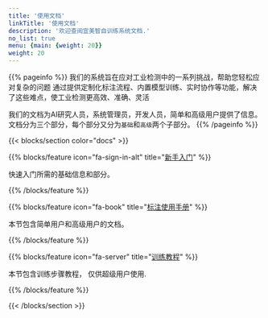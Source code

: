 ```yaml
---
title: '使用文档'
linkTitle: '使用文档'
description: '欢迎查阅宜美智自训练系统文档.'
no_list: true
menu: {main: {weight: 20}}
weight: 20
---
```


{{% pageinfo %}}
我们的系统旨在应对工业检测中的一系列挑战，帮助您轻松应对复杂的问题
通过提供定制化标注流程、内置模型训练、实时协作等功能，解决了这些难点，使工业检测更高效、准确、灵活


我们的文档为AI研究人员，系统管理员，开发人员，简单和高级用户提供了信息。
文档分为三个部分，每个部分又分为`基础`和`高级`两个子部分。
{{% /pageinfo %}}

<section id="docs">

{{< blocks/section color="docs" >}}

{{% blocks/feature icon="fa-sign-in-alt" title="[新手入门](/docs/getting_started/)" %}}

快速入门所需的基础信息和部分。

{{% /blocks/feature %}}

<!--lint disable maximum-line-length-->

{{% blocks/feature icon="fa-book" title="[标注使用手册](/docs/manual/)" %}}

本节包含简单用户和高级用户的文档。

{{% /blocks/feature %}}


{{% blocks/feature icon="fa-server" title="[训练教程](/docs/train/)" %}}

本节包含训练步骤教程， 仅供超级用户使用.

{{% /blocks/feature %}}

{{< /blocks/section >}}

</section>
